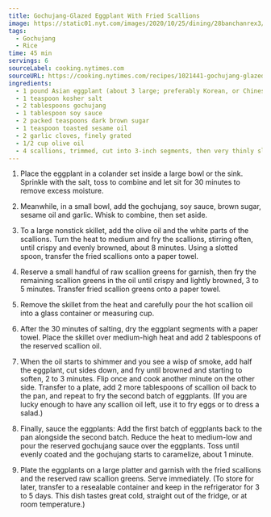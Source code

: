 ```yaml
---
title: Gochujang-Glazed Eggplant With Fried Scallions
image: https://static01.nyt.com/images/2020/10/25/dining/28banchanrex3/merlin_177434121_7012c520-ef9d-4cc3-aa3a-6ebcbea73651-mediumThreeByTwo440.jpg
tags:
  - Gochujang
  - Rice
time: 45 min
servings: 6
sourceLabel: cooking.nytimes.com
sourceURL: https://cooking.nytimes.com/recipes/1021441-gochujang-glazed-eggplant-with-fried-scallions
ingredients:
  - 1 pound Asian eggplant (about 3 large; preferably Korean, or Chinese or Japanese), halved lengthwise and cut into 4- to 5-inch segments
  - 1 teaspoon kosher salt
  - 2 tablespoons gochujang
  - 1 tablespoon soy sauce
  - 2 packed teaspoons dark brown sugar
  - 1 teaspoon toasted sesame oil
  - 2 garlic cloves, finely grated
  - 1/2 cup olive oil
  - 4 scallions, trimmed, cut into 3-inch segments, then very thinly sliced lengthwise, white and green parts separated
---
```


1. Place the eggplant in a colander set inside a large bowl or the sink. Sprinkle with the salt, toss to combine and let sit for 30 minutes to remove excess moisture.

2. Meanwhile, in a small bowl, add the gochujang, soy sauce, brown sugar, sesame oil and garlic. Whisk to combine, then set aside.

3. To a large nonstick skillet, add the olive oil and the white parts of the scallions. Turn the heat to medium and fry the scallions, stirring often, until crispy and evenly browned, about 8 minutes. Using a slotted spoon, transfer the fried scallions onto a paper towel.

4. Reserve a small handful of raw scallion greens for garnish, then fry the remaining scallion greens in the oil until crispy and lightly browned, 3 to 5 minutes. Transfer fried scallion greens onto a paper towel.

5. Remove the skillet from the heat and carefully pour the hot scallion oil into a glass container or measuring cup.

6. After the 30 minutes of salting, dry the eggplant segments with a paper towel. Place the skillet over medium-high heat and add 2 tablespoons of the reserved scallion oil.

7. When the oil starts to shimmer and you see a wisp of smoke, add half the eggplant, cut sides down, and fry until browned and starting to soften, 2 to 3 minutes. Flip once and cook another minute on the other side. Transfer to a plate, add 2 more tablespoons of scallion oil back to the pan, and repeat to fry the second batch of eggplants. (If you are lucky enough to have any scallion oil left, use it to fry eggs or to dress a salad.)

8. Finally, sauce the eggplants: Add the first batch of eggplants back to the pan alongside the second batch. Reduce the heat to medium-low and pour the reserved gochujang sauce over the eggplants. Toss until evenly coated and the gochujang starts to caramelize, about 1 minute.

9. Plate the eggplants on a large platter and garnish with the fried scallions and the reserved raw scallion greens. Serve immediately. (To store for later, transfer to a resealable container and keep in the refrigerator for 3 to 5 days. This dish tastes great cold, straight out of the fridge, or at room temperature.)
